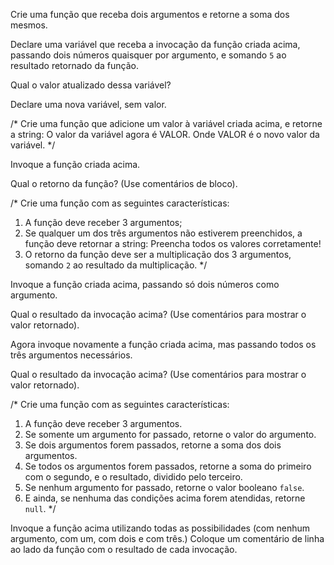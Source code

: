  Crie uma função que receba dois argumentos e retorne a soma dos mesmos.


 Declare uma variável que receba a invocação da função criada acima, passando dois números quaisquer por argumento, e somando `5` ao resultado retornado da função.


 Qual o valor atualizado dessa variável?


 Declare uma nova variável, sem valor.


/*
Crie uma função que adicione um valor à variável criada acima, e retorne a string:
O valor da variável agora é VALOR.
Onde VALOR é o novo valor da variável.
*/


 Invoque a função criada acima.

 Qual o retorno da função? (Use comentários de bloco).


/*
Crie uma função com as seguintes características:
1. A função deve receber 3 argumentos;
2. Se qualquer um dos três argumentos não estiverem preenchidos, a função deve retornar a string:
Preencha todos os valores corretamente!
3. O retorno da função deve ser a multiplicação dos 3 argumentos, somando `2` ao resultado da multiplicação.
*/


 Invoque a função criada acima, passando só dois números como argumento.


 Qual o resultado da invocação acima? (Use comentários para mostrar o valor retornado).


 Agora invoque novamente a função criada acima, mas passando todos os três argumentos necessários.


 Qual o resultado da invocação acima? (Use comentários para mostrar o valor retornado).


/*
Crie uma função com as seguintes características:
1. A função deve receber 3 argumentos.
2. Se somente um argumento for passado, retorne o valor do argumento.
3. Se dois argumentos forem passados, retorne a soma dos dois argumentos.
4. Se todos os argumentos forem passados, retorne a soma do primeiro com o segundo, e o resultado, dividido pelo terceiro.
5. Se nenhum argumento for passado, retorne o valor booleano `false`.
6. E ainda, se nenhuma das condições acima forem atendidas, retorne `null`.
*/


 Invoque a função acima utilizando todas as possibilidades (com nenhum argumento, com um, com dois e com três.) Coloque um comentário de linha ao lado da função com o resultado de cada invocação.